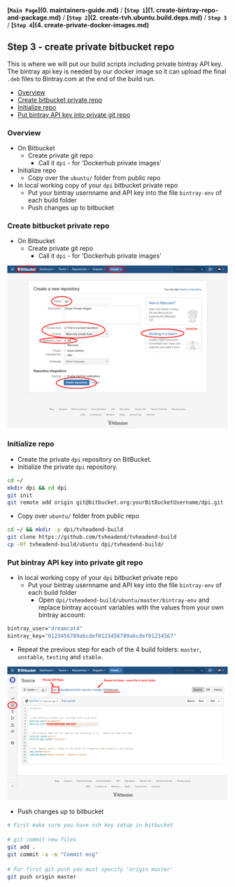 **[`Main Page`](0. maintainers-guide.md)** / **[`Step 1`](1. create-bintray-repo-and-package.md)** / **[`Step 2`](2. create-tvh.ubuntu.build.deps.md)** / **`Step 3`** / **[`Step 4`](4. create-private-docker-images.md)**

## Step 3 - create private bitbucket repo

This is where we will put our build scripts including private bintray API key. The bintray api key is needed by our docker image so it can upload the final `.deb` files to Bintray.com at the end of the build run.

<!-- START doctoc generated TOC please keep comment here to allow auto update -->
<!-- DON'T EDIT THIS SECTION, INSTEAD RE-RUN doctoc TO UPDATE -->
 

- [Overview](#overview)
- [Create bitbucket private repo](#create-bitbucket-private-repo)
- [Initialize repo](#initialize-repo)
- [Put bintray API key into private git repo](#put-bintray-api-key-into-private-git-repo)

<!-- END doctoc generated TOC please keep comment here to allow auto update -->

### Overview

* On Bitbucket
  * Create private git repo
    * Call it `dpi` - for 'Dockerhub private images'
* Initialize repo
  * Copy over the `ubuntu/` folder from public repo
* In local working copy of your `dpi` bitbucket private repo
  * Put your bintray usernname and API key into the file `bintray-env` of each build folder
  * Push changes up to bitbucket

### Create bitbucket private repo

* On Bitbucket
  * Create private git repo
    * Call it `dpi` - for 'Dockerhub private images'

![BitBucket - New Private Repository](_img/bb-new-private-repo.png)

### Initialize repo

* Create the private `dpi` repository on BitBucket.
* Initialize the private `dpi` repository.

```sh
cd ~/
mkdir dpi && cd dpi
git init
git remote add origin git@bitbucket.org:yourBitBucketUsername/dpi.git
```

* Copy over `ubuntu/` folder from public repo

```sh
cd ~/ && mkdir -p dpi/tvheadend-build
git clone https://github.com/tvheadend/tvheadend-build
cp -Rf tvheadend-build/ubuntu dpi/tvheadend-build/
```

### Put bintray API key into private git repo

* In local working copy of your `dpi` bitbucket private repo
  * Put your bintray usernname and API key into the file `bintray-env` of each build folder
    * Open `dpi/tvheadend-build/ubuntu/master/bintray-env` and replace bintray account variables with the values from your own bintray account:

```Dockerfile
bintray_user="dreamcat4"
bintray_key="0123456789abcdef0123456789abcdef01234567"
```

  * Repeat the previous step for each of the 4 build folders: `master`, `unstable`, `testing` and `stable`.

![BitBucket - Commit bintray api key](_img/bb-commit-bintray-api-key.png)

  * Push changes up to bitbucket

```sh
# First make sure you have ssh key setup in bitbucket

# git commit new files
git add .
git commit -a -m "Commit msg"

# For first git push you must specify 'origin master'
git push origin master
```


